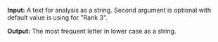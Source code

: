 **Input:** A text for analysis as a string. 
Second argument is optional with default value is using for "Rank 3". 

**Output:** The most frequent letter in lower case as a string.
